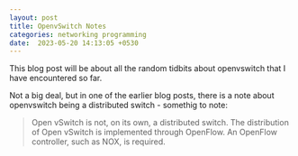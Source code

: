 ```yaml
---
layout: post
title: OpenvSwitch Notes
categories: networking programming
date:  2023-05-20 14:13:05 +0530
---
```


This blog post will be about all the random tidbits about openvswitch that I have encountered so far.

Not a big deal, but in one of the earlier blog posts, there is a note about openvswitch being a distributed switch - somethig to note:

> Open vSwitch is not, on its own, a distributed switch.  The distribution of Open vSwitch is implemented through OpenFlow.  An OpenFlow controller, such as NOX, is required.


